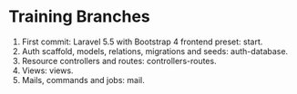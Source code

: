# Training Branches

1. First commit: Laravel 5.5 with Bootstrap 4 frontend preset: start.
2. Auth scaffold, models, relations, migrations and seeds: auth-database.
3. Resource controllers and routes: controllers-routes.
4. Views: views.
5. Mails, commands and jobs: mail.

